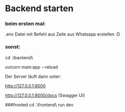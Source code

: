 # Backend starten


### beim ersten mal:
.env Datei mit Befehl aus Zeile aus Whatsapp erstellen :D

### sonst:
cd .\backend\  

uvicorn main:app --reload

Der Server läuft dann unter:

http://127.0.0.1:8000

http://127.0.0.1:8000/docs (Swagger UI)

###fronted
cd .\frontend\ 
run dev